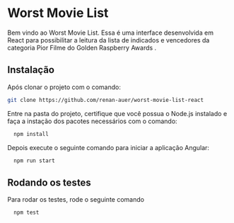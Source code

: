 
# Worst Movie List

Bem vindo ao Worst Movie List. Essa é uma interface desenvolvida em React para possibilitar a leitura da lista de indicados e vencedores da categoria Pior Filme do Golden Raspberry Awards .


## Instalação

Após clonar o projeto com o comando:

```bash
git clone https://github.com/renan-auer/worst-movie-list-react
```

Entre na pasta do projeto, certifique que você possua o Node.js instalado e faça a instação dos pacotes necessários com o comando:

```bash
  npm install
```
    
Depois execute o seguinte comando para iniciar a aplicação Angular:

```bash
  npm run start
```
## Rodando os testes

Para rodar os testes, rode o seguinte comando

```bash
  npm test
```